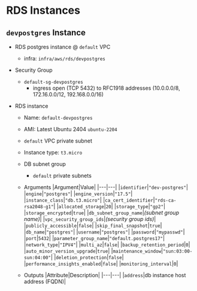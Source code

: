 # RDS Instances

## `devpostgres` Instance

- RDS postgres instance @ `default` VPC
    - infra: `infra/aws/rds/devpostgres`

- Security Group
    - `default-sg-devpostgres`
        - ingress open (TCP 5432) to RFC1918 addresses (10.0.0.0/8, 172.16.0.0/12, 192.168.0.0/16)

- RDS instance
    - Name: `default-devpostgres`
    - AMI: Latest Ubuntu 2404 `ubuntu-2204`
    - `default` VPC private subnet
    - Instance type: `t3.micro`
    - DB subnet group
        - `default` private subnets

    - Arguments
        |Argument|Value|
        |---|---|
        |`identifier`|`"dev-postgres"`|
        |`engine`|`"postgres"`|
        |`engine_version`|`"17.5"`|
        |`instance_class`|`"db.t3.micro"`|
        |`ca_cert_identifier`|`"rds-ca-rsa2048-g1"`|
        |`allocated_storage`|`20`|
        |`storage_type`|`"gp2"`|
        |`storage_encrypted`|`true`|
        |`db_subnet_group_name`|_(subnet group name)_|
        |`vpc_security_group_ids`|_(security group ids)_|
        |`publicly_accessible`|`false`|
        |`skip_final_snapshot`|`true`|
        |`db_name`|`"postgres"`|
        |`username`|`"postgres"`|
        |`password`|`"mypasswd"`|
        |`port`|`5432`|
        |`parameter_group_name`|`"default.postgres17"`|
        |`network_type`|`"IPV4"`|
        |`multi_az`|`false`|
        |`backup_retention_period`|`0`|
        |`auto_minor_version_upgrade`|`true`|
        |`maintenance_window`|`"sun:03:00-sun:04:00"`|
        |`deletion_protection`|`false`|
        |`performance_insights_enabled`|`false`|
        |`monitoring_interval`|`0`|

    - Outputs
        |Attribute|Description|
        |---|---|
        |`address`|db instance host address (FQDN)|

